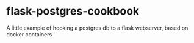 # flask-postgres-cookbook
A little example of hooking a postgres db to a flask webserver, based on docker containers
